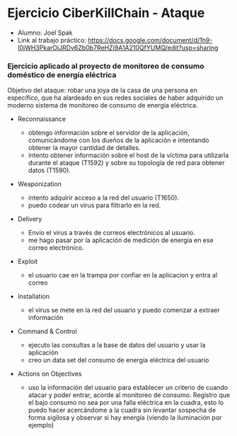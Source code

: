 # Ejercicio CiberKillChain - Ataque

 * Alumno: Joel Spak
 * Link al trabajo práctico: https://docs.google.com/document/d/1h9-l0jWH3PkarOiJRDv6Zb0b7ReHZj9A1A210QfYUMQ/edit?usp=sharing

### Ejercicio aplicado al proyecto de monitoreo de consumo doméstico de energía eléctrica
Objetivo del ataque: robar una joya de la casa de una persona en específico, que ha alardeado en sus redes sociales de haber adquirido un moderno sistema de monitoreo de consumo de energía eléctrica.

* Reconnaissance
  -  obtengo información sobre el servidor de la aplicación, comunicándome con los dueños de la aplicación e intentando obtener la mayor cantidad de detalles.
  -  intento obtener información sobre el host de la víctima para utilizarla durante el ataque (T1592) y sobre su topología de red para obtener datos (T1590).

* Weaponization
  - intento adquirir acceso a la red del usuario (T1650).
  - puedo codear un virus para filtrarlo en la red.
  
* Delivery
  - Envío el virus a través de correos electrónicos al usuario.
  - me hago pasar por la aplicación de medición de energía en ese correo electrónico.
  
* Exploit
  - el usuario cae en la trampa por confiar en la aplicacion y entra al correo
  
* Installation  
  - el virus se mete en la red del usuario y puedo comenzar a extraer información

* Command & Control
  - ejecuto las consultas a la base de datos del usuario y usar la aplicación
  - creo un data set del consumo de energía eléctrica del usuario

* Actions on Objectives
  - uso la información del usuario para establecer un criterio de cuando atacar y poder entrar, acorde al monitoreo de consumo. Registro que el bajo consumo no sea por una falla eléctrica en la cuadra, esto lo puedo hacer acercándome a la cuadra sin levantar sospecha de forma sigilosa y observar si hay energía (viendo la iluminación por ejemplo)
  
  

